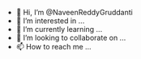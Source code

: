 - 👋 Hi, I’m @NaveenReddyGruddanti
- 👀 I’m interested in ...
- 🌱 I’m currently learning ...
- 💞️ I’m looking to collaborate on ...
- 📫 How to reach me ...

<!---
NaveenReddyGruddanti/NaveenReddyGruddanti is a ✨ special ✨ repository because its `README.md` (this file) appears on your GitHub profile.
You can click the Preview link to take a look at your changes.
--->

